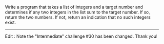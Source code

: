 

Write a program that takes a list of integers and a target number and determines if any two integers in the list sum to the target number. If so, return the two numbers. If not, return an indication that no such integers exist.

* * *

Edit : Note the "Intermediate" challenge #30 has been changed. Thank you!

